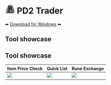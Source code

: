 # ![PD2 Trader](src-tauri/icons/favicon-32x32.png) PD2 Trader



➡ [Download for Windows](https://errolgr.github.io/pd2-trade/download) ⬅

## Tool showcase

## Tool showcase

| Item Price Check | Quick List | Rune Exchange |
|-----|------|--------|
| ![](https://i.imgur.com/F8qoHCw.png) | ![](https://i.imgur.com/4eHHz6a.jpeg) | ![](https://i.imgur.com/YvGC9Du.png) |


